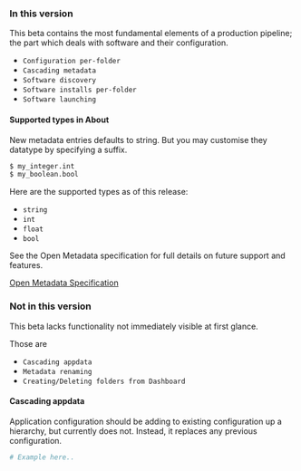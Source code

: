 
### In this version

This beta contains the most fundamental elements of a production pipeline; the part which deals with software and their configuration.

* `Configuration per-folder`
* `Cascading metadata`
* `Software discovery`
* `Software installs per-folder`
* `Software launching`

#### Supported types in About

New metadata entries defaults to string. But you may customise they datatype by specifying a suffix.

```bash
$ my_integer.int
$ my_boolean.bool
```

Here are the supported types as of this release:

* `string`
* `int`
* `float`
* `bool`

See the Open Metadata specification for full details on future support and features.

[Open Metadata Specification][OMS]

### Not in this version

This beta lacks functionality not immediately visible at first glance.

Those are

* `Cascading appdata`
* `Metadata renaming`
* `Creating/Deleting folders from Dashboard`

#### Cascading appdata

Application configuration should be adding to existing configuration up a hierarchy, but currently does not. Instead, it replaces any previous configuration.

```python
# Example here..

```

[OMS]: http://rfc.abstractfactory.io/spec/10/
